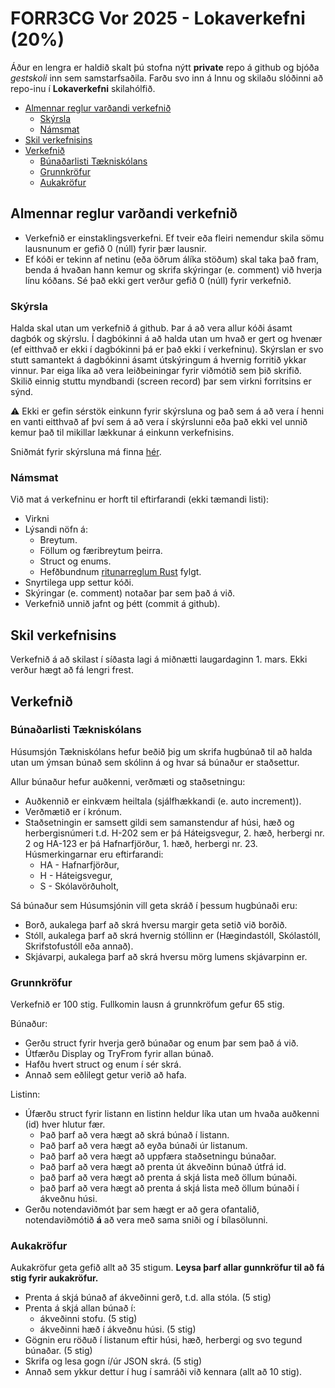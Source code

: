 # FORR3CG Vor 2025 - Lokaverkefni (20%)

Áður en lengra er haldið skalt þú stofna nýtt **private** repo á github og bjóða *gestskoli* inn sem samstarfsaðila. Farðu svo inn á Innu og skilaðu slóðinni að repo-inu í **Lokaverkefni** skilahólfið.

  - [Almennar reglur varðandi verkefnið](#almennar-reglur-varðandi-verkefnið)
    - [Skýrsla](#skýrsla)
    - [Námsmat](#námsmat)
  - [Skil verkefnisins](#skil-verkefnisins)
  - [Verkefnið](#verkefnið)
    - [Búnaðarlisti Tækniskólans](#búnaðarlisti-tækniskólans)
    - [Grunnkröfur](#grunnkröfur)
    - [Aukakröfur](#aukakröfur)

## Almennar reglur varðandi verkefnið

- Verkefnið er einstaklingsverkefni. Ef tveir eða fleiri nemendur skila sömu lausnunum er gefið 0 (núll) fyrir þær lausnir.
- Ef kóði er tekinn af netinu (eða öðrum álíka stöðum) skal taka það fram, benda á hvaðan hann kemur og skrifa skýringar (e. comment) við hverja línu kóðans. Sé það ekki gert verður gefið 0 (núll) fyrir verkefnið.
  
### Skýrsla

Halda skal utan um verkefnið á github. Þar á að vera allur kóði ásamt dagbók og skýrslu. Í dagbókinni á að halda utan um hvað er gert og hvenær (ef eitthvað er ekki í dagbókinni þá er það ekki í verkefninu). Skýrslan er svo stutt samantekt á dagbókinni ásamt útskýringum á hvernig forritið ykkar vinnur. Þar eiga líka að vera leiðbeiningar fyrir viðmótið sem þið skrifið. Skilið einnig stuttu myndbandi (screen record) þar sem virkni forritsins er sýnd.

:warning: Ekki er gefin sérstök einkunn fyrir skýrsluna og það sem á að vera í henni en vanti eitthvað af því sem á að vera í skýrslunni eða það ekki vel unnið kemur það til mikillar lækkunar á einkunn verkefnisins.

Sniðmát fyrir skýrsluna má finna [hér](./snidmat.md).

### Námsmat

Við mat á verkefninu er horft til eftirfarandi (ekki tæmandi listi):
- Virkni
- Lýsandi nöfn á:
  - Breytum.
  - Föllum og færibreytum þeirra.
  - Struct og enums.
  - Hefðbundnum [ritunarreglum Rust](https://rust-lang.github.io/api-guidelines/naming.html) fylgt.
- Snyrtilega upp settur kóði.
- Skýringar (e. comment) notaðar þar sem það á við.
- Verkefnið unnið jafnt og þétt (commit á github).

## Skil verkefnisins

Verkefnið á að skilast í síðasta lagi á miðnætti laugardaginn 1. mars. Ekki verður hægt að fá lengri frest.

## Verkefnið

### Búnaðarlisti Tækniskólans

Húsumsjón Tækniskólans hefur beðið þig um skrifa hugbúnað til að halda utan um ýmsan búnað sem skólinn á og hvar sá búnaður er staðsettur. 

Allur búnaður hefur auðkenni, verðmæti og staðsetningu:
- Auðkennið er einkvæm heiltala (sjálfhækkandi (e. auto increment)).
- Verðmætið er í krónum.
- Staðsetningin er samsett gildi sem samanstendur af húsi, hæð og herbergisnúmeri t.d. H-202 sem er þá Háteigsvegur, 2. hæð, herbergi nr. 2 og HA-123 er þá Hafnarfjörður, 1. hæð, herbergi nr. 23. Húsmerkingarnar eru eftirfarandi:
    - HA - Hafnarfjörður,
    - H - Háteigsvegur,
    - S - Skólavörðuholt,

Sá búnaður sem Húsumsjónin vill geta skráð í þessum hugbúnaði eru:
  - Borð, aukalega þarf að skrá hversu margir geta setið við borðið.
  - Stóll, aukalega þarf að skrá hvernig stóllinn er (Hægindastóll, Skólastóll, Skrifstofustóll eða annað).
  - Skjávarpi, aukalega þarf að skrá hversu mörg lumens skjávarpinn er.

### Grunnkröfur

Verkefnið er 100 stig. Fullkomin lausn á grunnkröfum gefur 65 stig.

Búnaður:

- Gerðu struct fyrir hverja gerð búnaðar og enum þar sem það á við.
- Útfærðu Display og TryFrom fyrir allan búnað.
- Hafðu hvert struct og enum í sér skrá.
- Annað sem eðlilegt getur verið að hafa.

Listinn:

- Úfærðu struct fyrir listann en listinn heldur líka utan um hvaða auðkenni (id) hver hlutur fær.
  - Það þarf að vera hægt að skrá búnað í listann.
  - Það þarf að vera hægt að eyða búnaði úr listanum.
  - Það þarf að vera hægt að uppfæra staðsetningu búnaðar.
  - Það þarf að vera hægt að prenta út ákveðinn búnað útfrá id.
  - það þarf að vera hægt að prenta á skjá lista með öllum búnaði.
  - það þarf að vera hægt að prenta á skjá lista með öllum búnaði í ákveðnu húsi.
- Gerðu notendaviðmót þar sem hægt er að gera ofantalið, notendaviðmótið **á** að vera með sama sniði og í bílasölunni.
  
### Aukakröfur

Aukakröfur geta gefið allt að 35 stigum. **Leysa þarf allar gunnkröfur til að fá stig fyrir aukakröfur.**

- Prenta á skjá búnað af ákveðinni gerð, t.d. alla stóla. (5 stig)
- Prenta á skjá allan búnað í:
  - ákveðinni stofu. (5 stig)
  - ákveðinni hæð í ákveðnu húsi. (5 stig)
- Gögnin eru röðuð í listanum eftir húsi, hæð, herbergi og svo tegund búnaðar. (5 stig)
- Skrifa og lesa gogn í/úr JSON skrá. (5 stig)
- Annað sem ykkur dettur í hug í samráði við kennara (allt að 10 stig).

